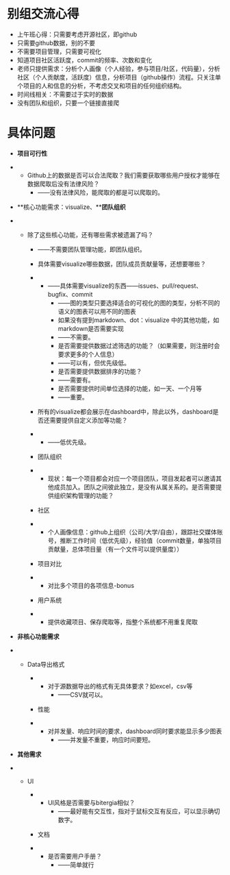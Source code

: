 # **别组交流心得**

- 上午班心得：只需要考虑开源社区，即github
- 只需要github数据，别的不要
- 不需要项目管理，只需要可视化
- 知道项目社区活跃度，commit的频率、次数和变化
- 老师只提供需求：分析个人画像（个人经验，参与项目/社区，代码量），分析社区（个人贡献度，活跃度）信息，分析项目（github操作）流程。只关注单个项目的人和信息的分析，不考虑交叉和项目的任何组织结构。
- 时间线相关：不需要过于实时的数据
- 没有团队和组织，只要一个链接直接爬



# **具体问题**

- **项目可行性**

- - Github上的数据是否可以合法爬取？我们需要获取哪些用户授权才能够在数据爬取后没有法律风险？ 
    - ——没有法律风险，能爬取的都是可以爬取的。

- **核心功能需求：visualize、****团队组织**

- - 除了这些核心功能，还有哪些需求被遗漏了吗？ 

    - ——不需要团队管理功能，即团队组织。

    - 具体需要visualize哪些数据，团队成员贡献量等，还想要哪些？ 

    - - ——具体需要visualize的东西——issues、pull/request、bugfix、commit
        - ——图的类型只要选择适合的可视化的图的类型，分析不同的语义的图表可以用不同的图表
        - 如果没有提到markdown、dot：visualize 中的其他功能，如markdown是否需要实现 
        - ——不需要。
        - 是否需要提供数据过滤筛选的功能？（如果需要，则注册时会要求更多的个人信息） 
        - ——可以有，但优先级低。
        - 是否需要提供数据排序的功能？ 
        - ——需要有。
        - 是否需要提供时间单位选择的功能，如一天、一个月等 
        - ——重要。	

    - 所有的visualize都会展示在dashboard中，除此以外，dashboard是否还需要提供自定义添加等功能？ 

    - - ——低优先级。

    - 团队组织 

    - - 现状：每一个项目都会对应一个项目团队，项目发起者可以邀请其他成员加入。团队之间彼此独立，是没有从属关系的。是否需要提供组织架构管理的功能？ 

    - 社区

    - - 个人画像信息：github上组织（公司/大学/自由），跟踪社交媒体账号，推断工作时间（低优先级），经验值（commit数量，单独项目贡献量，总体项目量（有一个文件可以提供量度））

    - 项目对比

    - - 对比多个项目的各项信息-bonus

    - 用户系统

    - - 提供收藏项目、保存爬取等，指整个系统都不用重复爬取

- **非核心功能需求**

- - Data导出格式 

    - - 对于源数据导出的格式有无具体要求？如excel，csv等 
        - ——CSV就可以。

    - 性能 

    - - 对并发量、响应时间的要求，dashboard同时要求能显示多少图表 
        - ——并发量不重要，响应时间要短。

- **其他需求**

- - UI 

    - - UI风格是否需要与bitergia相似？ 
        - ——最好能有交互性，指对于鼠标交互有反应，可以显示确切数字。

    - 文档 

    - - 是否需要用户手册？
        - ——简单就行